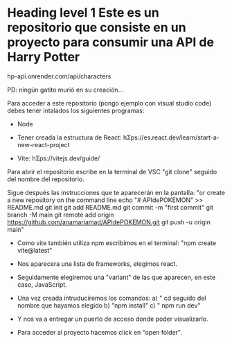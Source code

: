 
# Heading level 1 Este es un repositorio que consiste en un proyecto para consumir una API de Harry Potter
hp-api.onrender.com/api/characters

PD: ningún gatito murió en su creación...



Para acceder a este repositorio (pongo ejemplo con visual studio code) debes tener intalados los siguientes programas: 

- Node

- Tener creada la estructura de React:
hƩps://es.react.dev/learn/start-a-new-react-project

- Vite:
hƩps://vitejs.dev/guide/


Para abrir el repositorio escribe en la terminal de VSC "git clone" seguido del nombre del repositorio.

Sigue después las instrucciones que te aparecerán en la pantalla:
"or create a new repository on the command line
echo "# APIdePOKEMON" >> README.md
git init
git add README.md
git commit -m "first commit"
git branch -M main
git remote add origin https://github.com/anamariamad/APIdePOKEMON.git
git push -u origin main"

- Como vite también utiliza npm escribimos en el terminal: "npm create vite@latest"

- Nos aparecera una lista de frameworks, elegimos react.

- Seguidamente elegiremos una "variant" de las que aparecen, en este caso, JavaScript.

- Una vez creada intruduciremos los comandos:
  a) " cd seguido del nombre que hayamos elegido
  b) "npm install"
  c) " npm run dev"

- Y nos va a entregar un puerto de acceso donde poder visualizarlo.

- Para acceder al proyecto hacemos click en "open folder".


